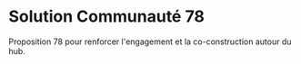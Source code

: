# Solution Communauté 78

Proposition 78 pour renforcer l'engagement et la co-construction autour du hub.
